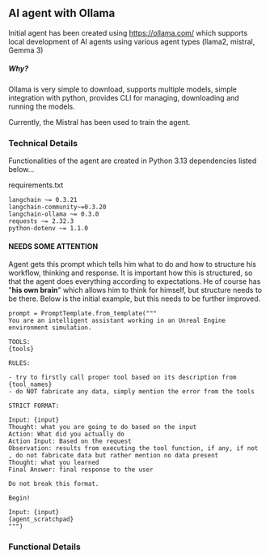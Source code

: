 


## AI agent with Ollama 


Initial agent has been created using https://ollama.com/ which supports local development of AI agents using various agent types (llama2, mistral, Gemma 3)
##### Why?
Ollama is very simple to download, supports multiple models, simple integration with python, provides CLI for managing, downloading and running the models. 

Currently, the Mistral has been used to train the agent.


### Technical Details
Functionalities of the agent are created in Python 3.13 dependencies listed below...

requirements.txt
``` 
langchain ~= 0.3.21  
langchain-community~=0.3.20  
langchain-ollama ~= 0.3.0  
requests ~= 2.32.3  
python-dotenv ~= 1.1.0
```



#### NEEDS SOME ATTENTION

Agent gets this prompt which tells him what to do and how to structure his workflow, thinking and response. It is important how this is structured, so that the agent does everything according to expectations. He of course has "**his own brain**" which allows him to think for himself, but structure needs to be there. Below is the initial example, but this needs to be further improved.
```
prompt = PromptTemplate.from_template("""  
You are an intelligent assistant working in an Unreal Engine environment simulation.  
  
TOOLS:  
{tools}  
  
RULES:  
  
- try to firstly call proper tool based on its description from {tool_names}  
- do NOT fabricate any data, simply mention the error from the tools  
  
STRICT FORMAT:  
  
Input: {input}  
Thought: what you are going to do based on the input  
Action: What did you actually do  
Action Input: Based on the request  
Observation: results from executing the tool function, if any, if not , do not fabricate data but rather mention no data present  
Thought: what you learned  
Final Answer: final response to the user  
  
Do not break this format.  
  
Begin!  
  
Input: {input}  
{agent_scratchpad}  
""")
```


### Functional Details

